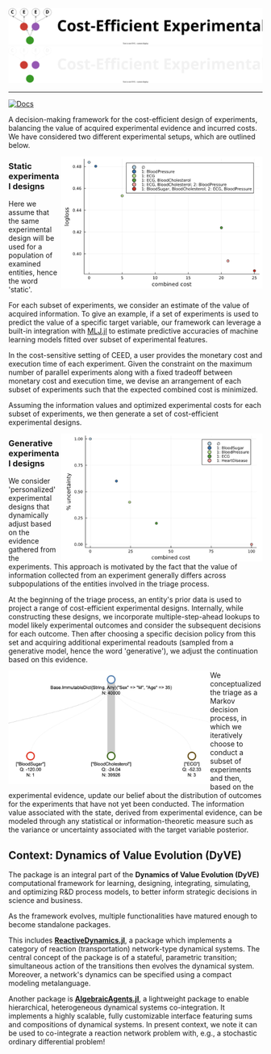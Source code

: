 <p align="left">
  <img src="docs/src/assets/ceed_light.svg#gh-light-mode-only" alt="CEED.jl logo"/>
  <img src="docs/src/assets/ceed_dark.svg#gh-dark-mode-only" alt="CEED.jl logo"/>
</p>

_______

[![Docs](https://img.shields.io/badge/docs-stable-blue.svg)]()

A decision-making framework for the cost-efficient design of experiments, balancing the value of acquired experimental evidence and incurred costs. We have considered two different experimental setups, which are outlined below.

<a><img src="docs/src/assets/front_static.png" align="right" alt="code" width="400"></a>

### Static experimental designs
Here we assume that the same experimental design will be used for a population of examined entities, hence the word 'static'.

For each subset of experiments, we consider an estimate of the value of acquired information. To give an example, if a set of experiments is used to predict the value of a specific target variable, our framework can leverage a built-in integration with [MLJ.jl](https://github.com/alan-turing-institute/MLJ.jl) to estimate predictive accuracies of machine learning models fitted over subset of experimental features.

In the cost-sensitive setting of CEED, a user provides the monetary cost and execution time of each experiment. Given the constraint on the maximum number of parallel experiments along with a fixed tradeoff between monetary cost and execution time, we devise an arrangement of each subset of experiments such that the expected combined cost is minimized.

Assuming the information values and optimized experimental costs for each subset of experiments, we then generate a set of cost-efficient experimental designs.

<a><img src="docs/src/assets/front_generative.png" align="right" alt="code" width="400"></a>

### Generative experimental designs

We consider 'personalized' experimental designs that dynamically adjust based on the evidence gathered from the experiments. This approach is motivated by the fact that the value of information collected from an experiment generally differs across subpopulations of the entities involved in the triage process.

At the beginning of the triage process, an entity's prior data is used to project a range of cost-efficient experimental designs. Internally, while constructing these designs, we incorporate multiple-step-ahead lookups to model likely experimental outcomes and consider the subsequent decisions for each outcome. Then after choosing a specific decision policy from this set and acquiring additional experimental readouts (sampled from a generative model, hence the word 'generative'), we adjust the continuation based on this evidence.

<a><img src="docs/src/assets/search_tree.png" align="left" alt="code" width="400"></a>

We conceptualized the triage as a Markov decision process, in which we iteratively choose to conduct a subset of experiments and then, based on the experimental evidence, update our belief about the distribution of outcomes for the experiments that have not yet been conducted. The information value associated with the state, derived from experimental evidence, can be modeled through any statistical or information-theoretic measure such as the variance or uncertainty associated with the target variable posterior.


## Context: Dynamics of Value Evolution (DyVE)
 
The package is an integral part of the **Dynamics of Value Evolution (DyVE)** computational framework for learning, designing, integrating, simulating, and optimizing R&D process models, to better inform strategic decisions in science and business.
 
As the framework evolves, multiple functionalities have matured enough to become standalone packages.

This includes **[ReactiveDynamics.jl](https://github.com/Merck/ReactiveDynamics.jl)**, a package which implements a category of reaction (transportation) network-type dynamical systems. The central concept of the package is of a stateful, parametric transition; simultaneous action of the transitions then evolves the dynamical system. Moreover, a network's dynamics can be specified using a compact modeling metalanguage.

Another package is **[AlgebraicAgents.jl](https://github.com/Merck/AlgebraicAgents.jl)**, a lightweight package to enable hierarchical, heterogeneous dynamical systems co-integration. It implements a highly scalable, fully customizable interface featuring sums and compositions of dynamical systems. In present context, we note it can be used to co-integrate a reaction network problem with, e.g., a stochastic ordinary differential problem!
